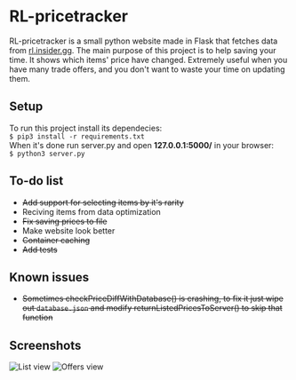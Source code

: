 # RL-pricetracker
RL-pricetracker is a small python website made in Flask that fetches data from [rl.insider.gg](https://rl.insider.gg/). The main purpose of this project is to help saving your time. It shows which items' price have changed. Extremely useful when you have many trade offers, and you don't want to waste your time on updating them.

## Setup
To run this project install its dependecies:  
`$ pip3 install -r requirements.txt`  
When it's done run server.py and open **127.0.0.1:5000/** in your browser:  
` $ python3 server.py `

## To-do list
* ~~Add support for selecting items by it's rarity~~
* Reciving items from data optimization
* ~~Fix saving prices to file~~
* Make website look better 
* ~~Container caching~~
* ~~Add tests~~

## Known issues
* ~~Sometimes checkPriceDiffWithDatabase() is crashing, to fix it just wipe out `database.json` and modify returnListedPricesToServer() to skip that function~~

## Screenshots
![List view](https://i.imgur.com/Mdnid8n.png "List view")
![Offers view](https://i.imgur.com/MCOqD34.png "Offers view")
